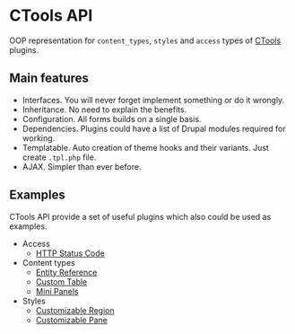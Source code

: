 # CTools API

OOP representation for `content_types`, `styles` and `access` types of [CTools](https://www.drupal.org/project/ctools) plugins.

## Main features

- Interfaces. You will never forget implement something or do it wrongly.
- Inheritance. No need to explain the benefits.
- Configuration. All forms builds on a single basis.
- Dependencies. Plugins could have a list of Drupal modules required for working.
- Templatable. Auto creation of theme hooks and their variants. Just create `.tpl.php` file.
- AJAX. Simpler than ever before.

## Examples

CTools API provide a set of useful plugins which also could be used as examples.

- Access
  - [HTTP Status Code](plugins/CTools/Plugins/Access/HTTPStatusCode.inc)
- Content types
  - [Entity Reference](plugins/CTools/Plugins/ContentTypes/EntityReference.inc)
  - [Custom Table](plugins/CTools/Plugins/ContentTypes/CustomTable/CustomTable.inc)
  - [Mini Panels](plugins/CTools/Plugins/ContentTypes/MiniPanels.inc)
- Styles
  - [Customizable Region](plugins/CTools/Plugins/Styles/CustomizableRegion.inc)
  - [Customizable Pane](plugins/CTools/Plugins/Styles/CustomizablePane.inc)
